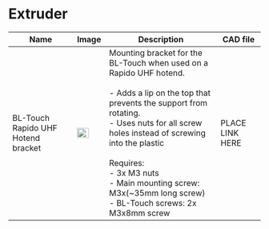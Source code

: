 # Extruder


| Name                               | Image                                                                        | Description                                                                                                                                                                                                                                                                                                                                        | CAD file        |
|------------------------------------|------------------------------------------------------------------------------|----------------------------------------------------------------------------------------------------------------------------------------------------------------------------------------------------------------------------------------------------------------------------------------------------------------------------------------------------|-----------------|
| BL-Touch Rapido UHF Hotend bracket | <img src="../../images/BL_Touch_Rapido_Hotend_UHF_Bracket.png" width="70%"/> | Mounting bracket for the BL-Touch when used on a Rapido UHF hotend.<br/><br/>- Adds a lip on the top that prevents the support from rotating.<br/>- Uses nuts for all screw holes instead of screwing into the plastic<br/><br/>Requires:<br/>- 3x M3 nuts<br/>- Main mounting screw: M3x(~35mm long screw)<br/>- BL-Touch screws: 2x M3x8mm screw | PLACE LINK HERE |